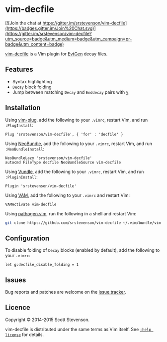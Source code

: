 vim-decfile
===========

[![Join the chat at https://gitter.im/srstevenson/vim-decfile](https://badges.gitter.im/Join%20Chat.svg)](https://gitter.im/srstevenson/vim-decfile?utm_source=badge&utm_medium=badge&utm_campaign=pr-badge&utm_content=badge)

[vim-decfile] is a Vim plugin for [EvtGen] decay files.

Features
--------

* Syntax highlighting
* `Decay` block [folding]
* Jump between matching `Decay` and `Enddecay` pairs with [`%`][percent]

Installation
------------

Using [vim-plug], add the following to your `.vimrc`, restart Vim, and run
`:PlugInstall`:

```viml
Plug 'srstevenson/vim-decfile', { 'for' : 'decfile' }
```

Using [NeoBundle], add the following to your `.vimrc`, restart Vim, and run
`:NeoBundleInstall`:

```viml
NeoBundleLazy 'srstevenson/vim-decfile'
autocmd FileType decfile NeoBundleSource vim-decfile
```

Using [Vundle], add the following to your `.vimrc`, restart Vim, and run
`:PluginInstall`:

```viml
Plugin 'srstevenson/vim-decfile'
```

Using [VAM], add the following to your `.vimrc` and restart Vim:

```viml
VAMActivate vim-decfile
```

Using [pathogen.vim], run the following in a shell and restart Vim:

```sh
git clone https://github.com/srstevenson/vim-decfile ~/.vim/bundle/vim-decfile
```

Configuration
-------------

To disable folding of `Decay` blocks (enabled by default), add the following to
your `.vimrc`:

```viml
let g:decfile_disable_folding = 1
```

Issues
------

Bug reports and patches are welcome on the [issue tracker].

Licence
-------

Copyright © 2014-2015 Scott Stevenson.

vim-decfile is distributed under the same terms as Vim itself.  See [`:help
license`][licence] for details.

[EvtGen]: http://evtgen.warwick.ac.uk
[folding]: https://vimhelp.appspot.com/fold.txt.html#folding
[issue tracker]: https://github.com/srstevenson/vim-decfile/issues
[licence]: https://vimhelp.appspot.com/uganda.txt.html#license
[NeoBundle]: https://github.com/Shougo/neobundle.vim
[pathogen.vim]: https://github.com/tpope/vim-pathogen
[percent]: https://vimhelp.appspot.com/motion.txt.html#%
[VAM]: https://github.com/MarcWeber/vim-addon-manager
[vim-decfile]: https://github.com/srstevenson/vim-decfile
[vim-plug]: https://github.com/junegunn/vim-plug
[Vundle]: https://github.com/gmarik/Vundle.vim
